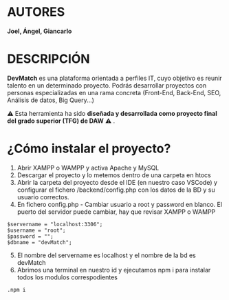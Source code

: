 # AUTORES

__Joel, Ángel, Giancarlo__

# DESCRIPCIÓN

__DevMatch__ es una plataforma orientada a perfiles IT, cuyo objetivo es reunir talento en un determinado proyecto. Podrás desarrollar proyectos con personas especializadas en una rama concreta (Front-End, Back-End, SEO, Análisis de datos, Big Query...)

:warning: Esta herramienta ha sido __diseñada y desarrollada como proyecto final del grado superior (TFG) de DAW__ :warning: .

# ¿Cómo instalar el proyecto?

1. Abrir XAMPP o WAMPP y activa Apache y MySQL
2. Descargar el proyecto y lo metemos dentro de una carpeta en htocs
3. Abrir la carpeta del proyecto desde el IDE (en nuestro caso VSCode) y configurar el fichero /backend/config.php con los datos de la BD y su usuario correctos.
4. En fichero config.php - Cambiar usuario a root y password en blanco. El puerto del servidor puede cambiar, hay que revisar XAMPP o WAMPP
```
$servername = "localhost:3306";
$username = "root";
$password = "";
$dbname = "devMatch";
```
5. El nombre del servername es localhost y el nombre de la bd es devMatch
6. Abrimos una terminal en nuestro id y ejecutamos npm i para instalar todos los modulos correspodientes

```
.npm i
```
